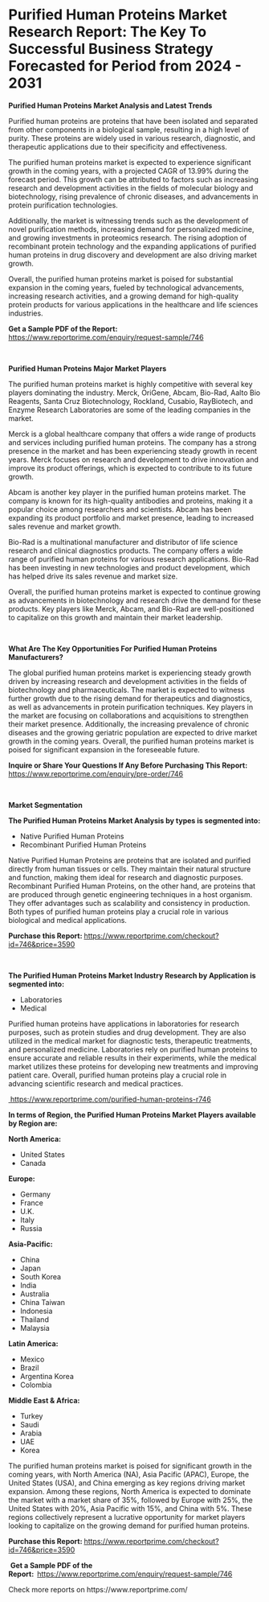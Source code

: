<p><h1>Purified Human Proteins Market Research Report: The Key To Successful Business Strategy Forecasted for Period from 2024 - 2031</h1></p><p><strong>Purified Human Proteins Market Analysis and Latest Trends</strong></p>
<p><p>Purified human proteins are proteins that have been isolated and separated from other components in a biological sample, resulting in a high level of purity. These proteins are widely used in various research, diagnostic, and therapeutic applications due to their specificity and effectiveness.</p><p>The purified human proteins market is expected to experience significant growth in the coming years, with a projected CAGR of 13.99% during the forecast period. This growth can be attributed to factors such as increasing research and development activities in the fields of molecular biology and biotechnology, rising prevalence of chronic diseases, and advancements in protein purification technologies.</p><p>Additionally, the market is witnessing trends such as the development of novel purification methods, increasing demand for personalized medicine, and growing investments in proteomics research. The rising adoption of recombinant protein technology and the expanding applications of purified human proteins in drug discovery and development are also driving market growth.</p><p>Overall, the purified human proteins market is poised for substantial expansion in the coming years, fueled by technological advancements, increasing research activities, and a growing demand for high-quality protein products for various applications in the healthcare and life sciences industries.</p></p>
<p><strong>Get a Sample PDF of the Report:&nbsp;</strong> <a href="https://www.reportprime.com/enquiry/request-sample/746">https://www.reportprime.com/enquiry/request-sample/746</a></p>
<p>&nbsp;</p>
<p><strong>Purified Human Proteins Major Market Players</strong></p>
<p><p>The purified human proteins market is highly competitive with several key players dominating the industry. Merck, OriGene, Abcam, Bio-Rad, Aalto Bio Reagents, Santa Cruz Biotechnology, Rockland, Cusabio, RayBiotech, and Enzyme Research Laboratories are some of the leading companies in the market.</p><p>Merck is a global healthcare company that offers a wide range of products and services including purified human proteins. The company has a strong presence in the market and has been experiencing steady growth in recent years. Merck focuses on research and development to drive innovation and improve its product offerings, which is expected to contribute to its future growth.</p><p>Abcam is another key player in the purified human proteins market. The company is known for its high-quality antibodies and proteins, making it a popular choice among researchers and scientists. Abcam has been expanding its product portfolio and market presence, leading to increased sales revenue and market growth.</p><p>Bio-Rad is a multinational manufacturer and distributor of life science research and clinical diagnostics products. The company offers a wide range of purified human proteins for various research applications. Bio-Rad has been investing in new technologies and product development, which has helped drive its sales revenue and market size.</p><p>Overall, the purified human proteins market is expected to continue growing as advancements in biotechnology and research drive the demand for these products. Key players like Merck, Abcam, and Bio-Rad are well-positioned to capitalize on this growth and maintain their market leadership.</p></p>
<p>&nbsp;</p>
<p><strong>What Are The Key Opportunities For Purified Human Proteins Manufacturers?</strong></p>
<p><p>The global purified human proteins market is experiencing steady growth driven by increasing research and development activities in the fields of biotechnology and pharmaceuticals. The market is expected to witness further growth due to the rising demand for therapeutics and diagnostics, as well as advancements in protein purification techniques. Key players in the market are focusing on collaborations and acquisitions to strengthen their market presence. Additionally, the increasing prevalence of chronic diseases and the growing geriatric population are expected to drive market growth in the coming years. Overall, the purified human proteins market is poised for significant expansion in the foreseeable future.</p></p>
<p><strong>Inquire or Share Your Questions If Any Before Purchasing This Report:</strong> <a href="https://www.reportprime.com/enquiry/pre-order/746">https://www.reportprime.com/enquiry/pre-order/746</a></p>
<p>&nbsp;</p>
<p><strong>Market Segmentation</strong></p>
<p><strong>The Purified Human Proteins Market Analysis by types is segmented into:</strong></p>
<p><ul><li>Native Purified Human Proteins</li><li>Recombinant Purified Human Proteins</li></ul></p>
<p><p>Native Purified Human Proteins are proteins that are isolated and purified directly from human tissues or cells. They maintain their natural structure and function, making them ideal for research and diagnostic purposes. Recombinant Purified Human Proteins, on the other hand, are proteins that are produced through genetic engineering techniques in a host organism. They offer advantages such as scalability and consistency in production. Both types of purified human proteins play a crucial role in various biological and medical applications.</p></p>
<p><strong>Purchase this Report:&nbsp;</strong><a href="https://www.reportprime.com/checkout?id=746&price=3590">https://www.reportprime.com/checkout?id=746&price=3590</a></p>
<p>&nbsp;</p>
<p><strong>The Purified Human Proteins Market Industry Research by Application is segmented into:</strong></p>
<p><ul><li>Laboratories</li><li>Medical</li></ul></p>
<p><p>Purified human proteins have applications in laboratories for research purposes, such as protein studies and drug development. They are also utilized in the medical market for diagnostic tests, therapeutic treatments, and personalized medicine. Laboratories rely on purified human proteins to ensure accurate and reliable results in their experiments, while the medical market utilizes these proteins for developing new treatments and improving patient care. Overall, purified human proteins play a crucial role in advancing scientific research and medical practices.</p></p>
<p><a href="https://www.reportprime.com/purified-human-proteins-r746">&nbsp;https://www.reportprime.com/purified-human-proteins-r746</a></p>
<p><strong>In terms of Region, the Purified Human Proteins Market Players available by Region are:</strong></p>
<p>
    <p> <strong> North America: </strong>
        <ul>
            <li>United States</li>
            <li>Canada</li>
        </ul>
        </p> 
    <p> <strong> Europe: </strong>
        <ul>
            <li>Germany</li>
            <li>France</li>
            <li>U.K.</li>
            <li>Italy</li>
            <li>Russia</li>
        </ul>
        </p> 
    <p> <strong> Asia-Pacific: </strong>
        <ul>
            <li>China</li>
            <li>Japan</li>
            <li>South Korea</li>
            <li>India</li>
            <li>Australia</li>
            <li>China Taiwan</li>
            <li>Indonesia</li>
            <li>Thailand</li>
            <li>Malaysia</li>
        </ul>
        </p> 
    <p> <strong> Latin America: </strong>
        <ul>
            <li>Mexico</li>
            <li>Brazil</li>
            <li>Argentina Korea</li>
            <li>Colombia</li>
        </ul>
        </p> 
    <p> <strong> Middle East & Africa: </strong>
        <ul>
            <li>Turkey</li>
            <li>Saudi</li>
            <li>Arabia</li>
            <li>UAE</li>
            <li>Korea</li>
        </ul>
    </p>
    </p>
<p><p>The purified human proteins market is poised for significant growth in the coming years, with North America (NA), Asia Pacific (APAC), Europe, the United States (USA), and China emerging as key regions driving market expansion. Among these regions, North America is expected to dominate the market with a market share of 35%, followed by Europe with 25%, the United States with 20%, Asia Pacific with 15%, and China with 5%. These regions collectively represent a lucrative opportunity for market players looking to capitalize on the growing demand for purified human proteins.</p></p>
<p><strong>Purchase this Report: </strong><a href="https://www.reportprime.com/checkout?id=746&price=3590">https://www.reportprime.com/checkout?id=746&price=3590</a></p>
<p>&nbsp;<strong>Get a Sample PDF of the Report:&nbsp;&nbsp;</strong><a href="https://www.reportprime.com/enquiry/request-sample/746">https://www.reportprime.com/enquiry/request-sample/746</a></p>
<p><strong></strong></p>
<p>Check more reports on https://www.reportprime.com/</p>